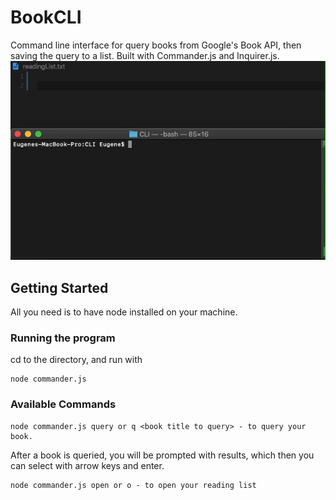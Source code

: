 # BookCLI

Command line interface for query books from Google's Book API, then saving the query to a list.
Built with Commander.js and Inquirer.js. 
![](demo.gif)

## Getting Started
All you need is to have node installed on your machine.

### Running the program

cd to the directory, and run with 

```
node commander.js
```

### Available Commands


```
node commander.js query or q <book title to query> - to query your book.
```
After a book is queried, you will be prompted with results, which then you can select with arrow keys and enter.

```
node commander.js open or o - to open your reading list
```
